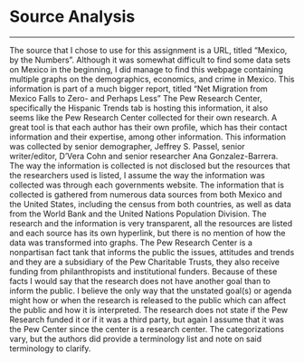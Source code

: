 # Source Analysis

---

The source that I chose to use for this assignment is a URL, titled “Mexico, by the Numbers”. Although it was somewhat difficult to find some data sets on Mexico in the beginning, I did manage to find this webpage containing multiple graphs on the demographics, economics, and crime in Mexico. This information is part of a much bigger report, titled “Net Migration from Mexico Falls to Zero- and Perhaps Less” The Pew Research Center, specifically the Hispanic Trends tab is hosting this information, it also seems like the Pew Research Center collected for their own research. A great tool is that each author has their own profile, which has their contact information and their expertise, among other information. This information was collected by senior demographer, Jeffrey S. Passel, senior writer/editor, D’Vera Cohn and senior researcher Ana Gonzalez-Barrera.
The way the information is collected is not disclosed but the resources that the researchers used is listed, I assume the way the information was collected was through each governments website. The information that is collected is gathered from numerous data sources from both Mexico and the United States, including the census from both countries, as well as data from the World Bank and the United Nations Population Division.
The research and the information is very transparent, all the resources are listed and each source has its own hyperlink, but there is no mention of how the data was transformed into graphs. The Pew Research Center is a nonpartisan fact tank that informs the public the issues, attitudes and trends and they are a subsidiary of the Pew Charitable Trusts, they also receive funding from philanthropists and institutional funders. Because of these facts I would say that the research does not have another goal than to inform the public.
 I believe the only way that the unstated goal(s) or agenda might how or when the research is released to the public which can affect the public and how it is interpreted. The research does not state if the Pew Research funded it or if it was a third party, but again I assume that it was the Pew Center since the center is a research center. The categorizations vary, but the authors did provide a terminology list and note on said terminology to clarify.
